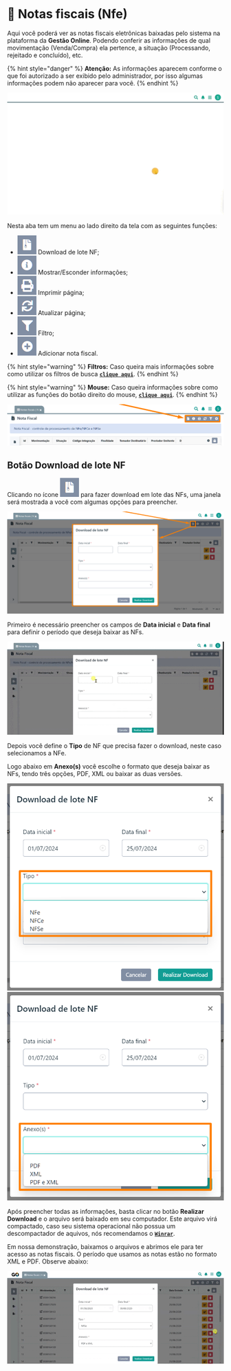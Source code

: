 # 🧾 Notas fiscais (Nfe)

Aqui você poderá ver as notas fiscais eletrônicas baixadas pelo sistema na plataforma da **Gestão Online**. Podendo conferir as informações de qual movimentação (Venda/Compra) ela pertence, a situação (Processando, rejeitado e concluído), etc.

{% hint style="danger" %}
**Atenção:** As informações aparecem conforme o que foi autorizado a ser exibido pelo administrador, por isso algumas informações podem não aparecer para você.
{% endhint %}

![](/erp-v2/assets/funcionalidades/fiscal/aba_nfe.gif)

Nesta aba tem um menu ao lado direito da tela com as seguintes funções:

- <img src="/erp-v2/assets/icon_zip.png" alt="" data-size="line"> Download de lote NF;
- <img src="/erp-v2/assets/icon_exibir.png" alt="" data-size="line"> Mostrar/Esconder informações;
- <img src="/erp-v2/assets/icon_imprimir.png" alt="" data-size="line"> Imprimir página;
- <img src="/erp-v2/assets/icon_atualizar.png" alt="" data-size="line"> Atualizar página;
- <img src="/erp-v2/assets/icon_filtro.png" alt="" data-size="line"> Filtro;
- <img src="/erp-v2/assets/icon_add.png" alt="" data-size="line"> Adicionar nota fiscal.

{% hint style="warning" %}
**Filtros:** Caso queira mais informações sobre como utilizar os filtros de busca [**`clique aqui`**](/erp-v2/primeiro_acesso/filtros.md).
{% endhint %}

{% hint style="warning" %}
**Mouse:** Caso queira informações sobre como utilizar as funções do botão direito do mouse, [**`clique aqui`**](https://docs.gestao.plus/erp-v2/primeiro_acesso/atalhos_internos#menu-botao-direito-do-mouse).
{% endhint %}

![](/erp-v2/assets/funcionalidades/fiscal/aba_nfe_menu.png)

## Botão Download de lote NF

Clicando no ícone <img src="/erp-v2/assets/icon_zip.png" alt="" data-size="line"> para fazer download em lote das NFs, uma janela será mostrada a você com algumas opções para preencher.

![](/erp-v2/assets/funcionalidades/fiscal/aba_nfe_menu_download.png)

Primeiro é necessário preencher os campos de **Data inicial** e **Data final** para definir o período que deseja baixar as NFs.

![](/erp-v2/assets/funcionalidades/fiscal/aba_nfe_menu_download_data.gif)

Depois você define o **Tipo** de NF que precisa fazer o download, neste caso selecionamos a NFe.

Logo abaixo em **Anexo(s)** você escolhe o formato que deseja baixar as NFs, tendo três opções, PDF, XML ou baixar as duas versões.

![](/erp-v2/assets/funcionalidades/fiscal/aba_nfe_menu_download_tipo.png)
![](/erp-v2/assets/funcionalidades/fiscal/aba_nfe_menu_download_anexos.png)

Após preencher todas as informações, basta clicar no botão **Realizar Download** e o arquivo será baixado em seu computador. Este arquivo virá compactado, caso seu sistema operacional não possua um descompactador de aquivos, nós recomendamos o [**`Winrar`**](https://www.win-rar.com/start.html?&L=9).

Em nossa demonstração, baixamos o arquivos e abrimos ele para ter acesso as notas fiscais. O período que usamos as notas estão no formato XML e PDF. Observe abaixo:

![](/erp-v2/assets/funcionalidades/fiscal/aba_nfe_menu_download_arquivos.gif)